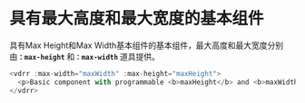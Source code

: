 # 具有最大高度和最大宽度的基本组件

具有Max Height和Max Width基本组件的基本组件，最大高度和最大宽度分别由<b>`：max-height` </b>和<b>`：max-width` </b>道具提供。

~~~js
<vdrr :max-width="maxWidth" :max-height="maxHeight">
  <p>Basic component with programmable <b>maxHeight</b> and <b>maxWidth</b> props.</p>
</vdrr>
~~~

